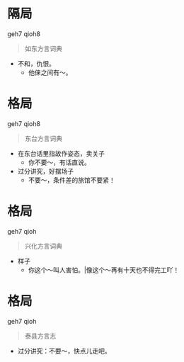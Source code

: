 # 隔局
geh7 qioh8
> 如东方言词典
- 不和，仇恨。
  - 他俫之间有～。

# 格局
geh7 qioh8
> 东台方言词典
- 在东台话里指故作姿态，卖关子
  - 你不要～，有话直说。
- 过分讲究，好摆场子
  - 不要～，条件差的旅馆不要紧！

# 格局
geh7 qioh
> 兴化方言词典
- 样子
  - 你这个～叫人害怕。|像这个～再有十天也不得完工吖！

# 格局
geh7 qioh
> 泰县方言志
- 过分讲究：不要～，快点儿走吧。

